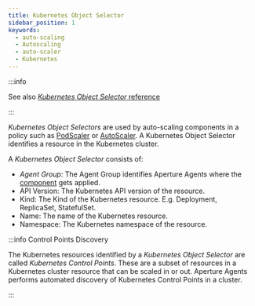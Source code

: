 ```yaml
---
title: Kubernetes Object Selector
sidebar_position: 1
keywords:
  - auto-scaling
  - Autoscaling
  - auto-scaler
  - Kubernetes
---
```


:::info

See also
[_Kubernetes Object Selector_ reference](/reference/policies/spec.md#kubernetes-object-selector)

:::

_Kubernetes Object Selectors_ are used by auto-scaling components in a policy
such as [PodScaler](reference/policies/spec.md#pod-scaler) or
[AutoScaler](reference/policies/spec.md#pod-scaler). A Kubernetes Object
Selector identifies a resource in the Kubernetes cluster.

A _Kubernetes Object Selector_ consists of:

- _Agent Group_: The Agent Group identifies Aperture Agents where the
  [component](components/components.md) gets applied.
- API Version: The Kubernetes API version of the resource.
- Kind: The Kind of the Kubernetes resource. E.g. Deployment, ReplicaSet,
  StatefulSet.
- Name: The name of the Kubernetes resource.
- Namespace: The Kubernetes namespace of the resource.

:::info Control Points Discovery

The Kubernetes resources identified by a _Kubernetes Object Selector_ are called
_Kubernetes Control Points_. These are a subset of resources in a Kubernetes
cluster resource that can be scaled in or out. Aperture Agents performs
automated discovery of Kubernetes Control Points in a cluster.

:::
